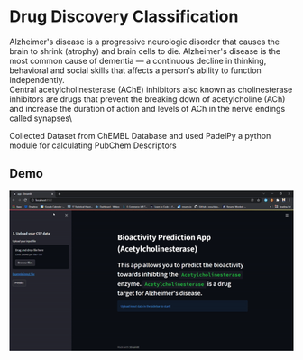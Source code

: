 # Drug Discovery Classification
Alzheimer's disease is a progressive neurologic disorder that causes the brain to shrink (atrophy) and brain cells to die. Alzheimer's disease is the most common cause of dementia — a continuous decline in thinking, behavioral and social skills that affects a person's ability to function independently.\
Central acetylcholinesterase (AChE) inhibitors also known as cholinesterase inhibitors are drugs that prevent the breaking down of acetylcholine (ACh) and increase the duration of action and levels of ACh in the nerve endings called synapses\

Collected Dataset from ChEMBL Database and used PadelPy a python module for calculating PubChem Descriptors 
## Demo
![](https://github.com/narendra-nn/Drug-Discovery-Classification/blob/main/Drug%20Discovery/Demo.gif)
